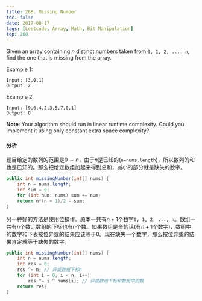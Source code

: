 ```yaml
---
title: 268. Missing Number
toc: false
date: 2017-08-17
tags: [Leetcode, Array, Math, Bit Manipulation]
top: 268
---
```


Given an array containing $n$ distinct numbers taken from `0, 1, 2, ..., n`, find the one that is missing from the array.

Example 1:

```
Input: [3,0,1]
Output: 2
```


Example 2:

```
Input: [9,6,4,2,3,5,7,0,1]
Output: 8
```

**Note**:
Your algorithm should run in linear runtime complexity. Could you implement it using only constant extra space complexity?


#### 分析

题目给定的数列的范围是$0\sim n$，由于$n$是已知的(`n=nums.length`)，所以数列的和也是已知的。那么把给定数组加起来得到总和，减小的部分就是缺失的数字。

```Java
public int missingNumber(int[] nums) {
    int n = nums.length;
    int sum = 0;
    for (int num: nums) sum += num;
    return n*(n + 1)/2 - sum;
}
```

另一种好的方法是使用位操作。原本一共有$n+1$个数字`0, 1, 2, ..., n`。数组一共有$n$个数，数组的下标也有$n$个数。如果数组是全的话(有$n+1$个数字)，数组中的数字和下表按位异或的结果应该等于0。现在缺失一个数字，那么按位异或的结果肯定就等于缺失的数字。

```Java
public int missingNumber(int[] nums) {
    int n = nums.length;
    int res = 0;
    res ^= n; // 异或数组下标n
    for (int i = 0; i < n; i++)
        res ^= i ^ nums[i]; // 异或数组下标和数组中的数
    return res;
}
```





